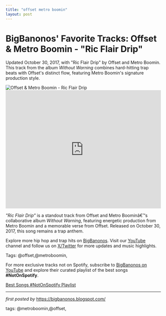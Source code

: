 ```yaml
---
title: "offset metro boomin"
layout: post
---
```

<!-- Post Title -->
<h1 >BigBanonos' Favorite Tracks: Offset & Metro Boomin - "Ric Flair Drip"</h1> <!-- Introductory Text -->
<p >Updated October 30, 2017, with "Ric Flair Drip" by Offset and Metro Boomin. This track from the album <em>Without Warning</em> combines hard-hitting trap beats with Offset's distinct flow, featuring Metro Boomin's signature production style.</p> <!-- Featured Image -->
<div > <img src="https://www.billboard.com/wp-content/uploads/2024/03/Offset-paris-fashion-2023-a-billboard-1548.jpg?w=942&h=623&crop=1" alt="Offset & Metro Boomin - Ric Flair Drip" />
</div> <!-- YouTube Video Embed -->
<div > <iframe width="100%" height="385" src="https://www.youtube.com/embed/LPTlvQ1Zet0" title="21 Savage, Offset, Metro Boomin - Ric Flair Drip (Official Music Video)" frameborder="0" allow="accelerometer; autoplay; clipboard-write; encrypted-media; gyroscope; picture-in-picture; web-share" referrerpolicy="strict-origin-when-cross-origin" allowfullscreen></iframe>
</div> <!-- Song Information -->
<div > <p><em>"Ric Flair Drip"</em> is a standout track from Offset and Metro Boominâ€™s collaborative album <em>Without Warning</em>, featuring energetic production from Metro Boomin and a memorable verse from Offset. Released on October 30, 2017, this song remains a trap anthem.</p>
</div> <!-- Footer Links -->
<div > <p>Explore more hip hop and trap hits on <a href="https://bigbanonos.blogspot.com/" target="_blank">BigBanonos</a>. Visit our <a href="https://www.youtube.com/@BigBanonos" target="_blank">YouTube</a> channel and follow us on <a href="https://x.com/bigbanonos" target="_blank">X/Twitter</a> for more updates and music highlights.</p>
</div> <!-- Tags -->
<p >Tags: @offset,@metroboomin,</p>


<!--Subscribe and Playlist Links-->
<div>
    <p>For more exclusive tracks not on Spotify, subscribe to <a href="https://www.youtube.com/@BigBanonos" target="_blank">BigBanonos on YouTube</a> and explore their curated playlist of the best songs <strong>#NotOnSpotify</strong>.</p>
    <p><a href="https://www.youtube.com/playlist?list=PLtuNtuTatqI0kFahUCbtbfenC_ET5O_tr" target="_blank">Best Songs #NotOnSpotify Playlist<br /></a></p></div>

<hr />

<p><em>first posted by</em> <a href="https://bigbanonos.blogspot.com/" rel="noopener" target="_new">https://bigbanonos.blogspot.com/</a></p>

<p>tags: @metroboomin,@offset,</p>
